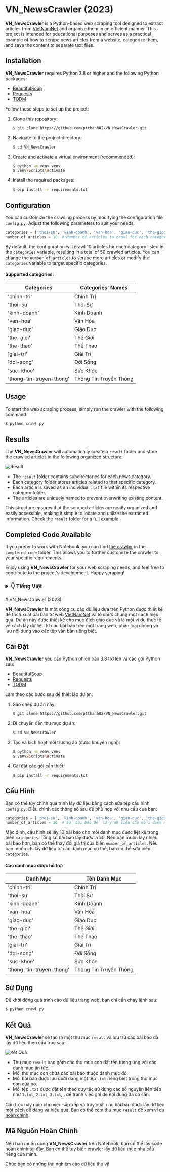 ﻿# VN_NewsCrawler (2023)

**VN_NewsCrawler** is a Python-based web scraping tool designed to extract articles from [VietNamNet](https://vietnamnet.vn/) and organize them in an efficient manner. This project is intended for educational purposes and serves as a practical example of how to scrape news articles from a website, categorize them, and save the content to separate text files.

## Installation

**VN_NewsCrawler** requires Python 3.8 or higher and the following Python packages:

- [BeautifulSoup](https://pypi.org/project/beautifulsoup4/)
- [Requests](https://pypi.org/project/requests/)
- [TQDM](https://pypi.org/project/tqdm/)

Follow these steps to set up the project:

1. Clone this repository:

   ```bash
   $ git clone https://github.com/ptthanh02/VN_NewsCrawler.git
   ```

2. Navigate to the project directory:

   ```bash
   $ cd VN_NewsCrawler
   ```

3. Create and activate a virtual environment (recommended):

   ```bash
   $ python -m venv venv
   $ venv\Scripts\activate
   ```

4. Install the required packages:

   ```bash
   $ pip install -r requirements.txt
   ```

## Configuration

You can customize the crawling process by modifying the configuration file `config.py`. Adjust the following parameters to suit your needs:

```python
categories = ['thoi-su', 'kinh-doanh', 'van-hoa', 'giao-duc', 'the-gioi'] 
number_of_articles = 10  # Number of articles to crawl for each category
```

By default, the configuration will crawl 10 articles for each category listed in the `categories` variable, resulting in a total of 50 crawled articles. You can change the `number_of_articles` to scrape more articles or modify the `categories` variable to target specific categories.

#### Supported categories:
| **Categories**  | **Categories' Names**        |
| ----------- | ----------- |
| 'chinh-tri' | Chính Trị   |
| 'thoi-su'   | Thời Sự     |
| 'kinh-doanh'| Kinh Doanh  |
| 'van-hoa'   | Văn Hóa     |
| 'giao-duc'  | Giáo Dục    |
| 'the-gioi'  | Thế Giới    |
| 'the-thao'  | Thể Thao    |
| 'giai-tri'   | Giải Trí    |
| 'doi-song'  | Đời Sống    |
| 'suc-khoe'  | Sức Khỏe    |
| 'thong-tin-truyen-thong' | Thông Tin Truyền Thông |

## Usage

To start the web scraping process, simply run the crawler with the following command:

```bash
$ python crawl.py
```

## Results

The **VN_NewsCrawler** will automatically create a `result` folder and store the crawled articles in the following organized structure:

![Result](result/result.png)

- The `result` folder contains subdirectories for each news category.
- Each category folder stores articles related to that specific category.
- Each article is saved as an individual `.txt` file within its respective category folder.
- The articles are uniquely named to prevent overwriting existing content.

This structure ensures that the scraped articles are neatly organized and easily accessible, making it simple to locate and utilize the extracted information. Check the `result` folder for a [full example](https://github.com/ptthanh02/VN_NewsCrawler/tree/main/result).

## Completed Code Available

If you prefer to work with Notebook, you can find [the crawler](https://github.com/ptthanh02/VN_NewsCrawler/blob/main/completed_code/crawler_full.ipynb) in the `completed_code` folder. This allows you to further customize the crawler to your specific requirements.

Enjoy using **VN_NewsCrawler** for your web scraping needs, and feel free to contribute to the project's development. Happy scraping!


<h3>
<details>
  <summary>👇 Tiếng Việt </summary>
  <hr>
</h3>  
# VN_NewsCrawler (2023)

**VN_NewsCrawler** là một công cụ cào dữ liệu dựa trên Python được thiết kế để trích xuất bài báo từ web [VietNamNet](https://vietnamnet.vn/) và tổ chức chúng một cách hiệu quả. Dự án này được thiết kế cho mục đích giáo dục và là một ví dụ thực tế về cách lấy dữ liệu từ các bài báo trên một trang web, phân loại chúng và lưu nội dung vào các tệp văn bản riêng biệt.

## Cài Đặt

**VN_NewsCrawler** yêu cầu Python phiên bản 3.8 trở lên và các gói Python sau:

- [BeautifulSoup](https://pypi.org/project/beautifulsoup4/)
- [Requests](https://pypi.org/project/requests/)
- [TQDM](https://pypi.org/project/tqdm/)

Làm theo các bước sau để thiết lập dự án:

1. Sao chép dự án này:

   ```bash
   $ git clone https://github.com/ptthanh02/VN_NewsCrawler.git
   ```

2. Di chuyển đến thư mục dự án:

   ```bash
   $ cd VN_NewsCrawler
   ```

3. Tạo và kích hoạt môi trường ảo (được khuyến nghị):

   ```bash
   $ python -m venv venv
   $ venv\Scripts\activate
   ```

4. Cài đặt các gói cần thiết:

   ```bash
   $ pip install -r requirements.txt
   ```

## Cấu Hình

Bạn có thể tùy chỉnh quá trình lấy dữ liệu bằng cách sửa tệp cấu hình `config.py`. Điều chỉnh các thông số sau để phù hợp với nhu cầu của bạn:

```python
categories = ['thoi-su', 'kinh-doanh', 'van-hoa', 'giao-duc', 'the-gioi']
number_of_articles = 10  # Số bài báo để lấy dữ liệu cho mỗi danh mục
```

Mặc định, cấu hình sẽ lấy 10 bài báo cho mỗi danh mục được liệt kê trong biến `categories`. Tổng số bài báo lấy được là 50. Nếu bạn muốn lấy nhiều bài báo hơn, bạn có thể thay đổi giá trị của biến `number_of_articles`. Nếu bạn muốn chỉ lấy dữ liệu từ các danh mục cụ thể, bạn có thể sửa biến `categories`.

#### Các danh mục được hỗ trợ:
| **Danh Mục**  | **Tên Danh Mục**        |
| ----------- | ----------- |
| 'chinh-tri' | Chính Trị   |
| 'thoi-su'   | Thời Sự     |
| 'kinh-doanh'| Kinh Doanh  |
| 'van-hoa'   | Văn Hóa     |
| 'giao-duc'  | Giáo Dục    |
| 'the-gioi'  | Thế Giới    |
| 'the-thao'  | Thể Thao    |
| 'giai-tri'   | Giải Trí    |
| 'doi-song'  | Đời Sống    |
| 'suc-khoe'  | Sức Khỏe    |
| 'thong-tin-truyen-thong' | Thông Tin Truyền Thông |

## Sử Dụng

Để khởi động quá trình cào dữ liệu trang web, bạn chỉ cần chạy lệnh sau:
```bash
$ python crawl.py
```

## Kết Quả

**VN_NewsCrawler** sẽ tạo ra một thư mục `result` và lưu trữ các bài báo đã lấy dữ liệu theo cấu trúc sau:

![Kết Quả](result/result.png)

- Thư mục `result` bao gồm các thư mục con đặt tên tương ứng với các danh mục tin tức.
- Mỗi thư mục con chứa các bài báo thuộc danh mục đó.
- Mỗi bài báo được lưu dưới dạng một tệp `.txt` riêng biệt trong thư mục con của nó.
- Mỗi tệp `.txt` được đặt tên theo quy tắc sử dụng các số nguyên liên tiếp như `1.txt`, `2.txt`, `3.txt`,.. để tránh việc ghi đè nội dung đã có sẵn.

Cấu trúc này giúp cho việc sắp xếp và truy xuất các bài báo được lấy dữ liệu một cách dễ dàng và hiệu quả. Bạn có thể xem thư mục `result` để xem ví dụ [hoàn chỉnh](https://github.com/ptthanh02/VN_NewsCrawler/tree/main/result).

## Mã Nguồn Hoàn Chỉnh

Nếu bạn muốn dùng **VN_NewsCrawler** trên Notebook, bạn có thể lấy code hoàn chỉnh [tại đây](https://github.com/ptthanh02/VN_NewsCrawler/blob/main/completed_code/crawler_full.ipynb). Bạn có thể tùy biến crawler lấy dữ liệu theo nhu cầu riêng của mình.

Chúc bạn có những trải nghiệm cào dữ liệu thú vị!
</details>
